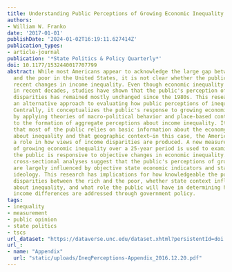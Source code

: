 ```yaml
---
title: Understanding Public Perceptions of Growing Economic Inequality
authors:
- William W. Franko
date: '2017-01-01'
publishDate: '2024-01-02T16:19:11.627414Z'
publication_types:
- article-journal
publication: '*State Politics & Policy Quarterly*'
doi: 10.1177/1532440017707799
abstract: While most Americans appear to acknowledge the large gap between the rich
  and the poor in the United States, it is not clear whether the public is aware of
  recent changes in income inequality. Even though economic inequality has grown substantially
  in recent decades, studies have shown that the public's perception of growing income
  disparities has remained mostly unchanged since the 1980s. This research offers
  an alternative approach to evaluating how public perceptions of inequality are developed.
  Centrally, it conceptualizes the public's response to growing economic disparities
  by applying theories of macro-political behavior and place-based contextual effects
  to the formation of aggregate perceptions about income inequality. It is argued
  that most of the public relies on basic information about the economy to form attitudes
  about inequality and that geographic context—in this case, the American states—plays
  a role in how views of income disparities are produced. A new measure of state perceptions
  of growing economic inequality over a 25-year period is used to examine whether
  the public is responsive to objective changes in economic inequality. Time-series
  cross-sectional analyses suggest that the public's perceptions of growing inequality
  are largely influenced by objective state economic indicators and state political
  ideology. This research has implications for how knowledgeable the public is of
  disparities between the rich and the poor, whether state context influences attitudes
  about inequality, and what role the public will have in determining how expanding
  income differences are addressed through government policy.
tags:
- inequality
- measurement
- public opinion
- state politics
- tscs
url_dataset: "https://dataverse.unc.edu/dataset.xhtml?persistentId=doi:10.15139/S3/D9ZUIB"
url_:
- name: "Appendix"
  url: "static/uploads/IneqPerceptions-Appendix_2016.12.20.pdf"
---
```

